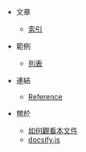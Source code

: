 
* 文章
	* [索引](all.md)

* 範例
	* [列表](demo.md)

* 連結
	* [Reference](reference.md)

* 關於
	* [如何觀看本文件](howto-read.md)
	* [docsify.js](docsify.md)
